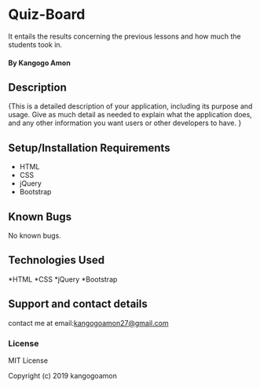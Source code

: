 # Quiz-Board
It entails the results concerning the previous lessons and how much the students took in.
#### By **Kangogo Amon**
## Description
{This is a detailed description of your application, including its purpose and usage.  Give as much detail as needed to explain what the application does, and any other information you want users or other developers to have. }
## Setup/Installation Requirements
* HTML
* CSS
* jQuery
* Bootstrap
## Known Bugs
No known bugs.
## Technologies Used
*HTML
*CSS
*jQuery
*Bootstrap
## Support and contact details
contact me at email:kangogoamon27@gmail.com
### License
MIT License

Copyright (c) 2019 kangogoamon

  
